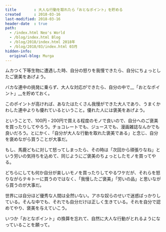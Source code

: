 ```yaml
---
title        : 大人な行動を取れたら「おとなポイント」を貯める
created      : 2018-03-16
last-modified: 2018-03-16
header-date  : true
path:
  - /index.html Neo's World
  - /blog/index.html Blog
  - /blog/2018/index.html 2018年
  - /blog/2018/03/index.html 03月
hidden-info:
  original-blog: Murga
---
```


ムカつく下等生物に遭遇した時、自分の怒りを我慢できたら、自分にちょっとしたご褒美をあげよう。

バカな連中の挑発に乗らず、大人な対応ができたら、自分の中で__「おとなポイント」__を貯めておく。

このポイントが高ければ、あなたはたくさん我慢ができた大人であり、うまくかわした連中よりも優れているということ。優れた人には褒美をあげよう。

ということで、100円・200円で買える程度のモノで良いので、自分へのご褒美を買ったりしてやろう。チョコレートでも、ジュースでも、漫画雑誌なんかでも良いだろう。とにかく、「自分が大人な行動を取れた褒美である」と念じ、自分を褒めながら買うことが大事だ。

もし、馬鹿どもに対して怒ってしまったら、その時は「次回から頑張りなね」という労いの気持ちを込めて、同じようにご褒美のちょっとしたモノを買ってやる。

どちらにしても何か自分が楽しいモノを買ったりしてやるワケだが、それらを怒りながらテキトーに買うのではなく、「我慢したご褒美」「労いの品」と思いながら買うのが大事だ。

世界には自分ほど優秀な人間は全然いない。アホな奴らのせいで迷惑ばっかりしている。そんな中でも、それでも自分だけは正しく生きている。それを自分で認めてやり、褒美を与えていこう。

いつか「おとなポイント」の換算を忘れて、自然に大人な行動がとれるようになっていることを願って。
